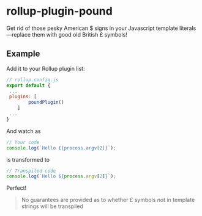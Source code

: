 # rollup-plugin-pound

Get rid of those pesky American $ signs in your Javascript template literals—replace them with good old British £ symbols!

## Example

Add it to your Rollup plugin list:

```js
// rollup.config.js
export default {
 ...
 plugins: [
        poundPlugin()
    ]
 ...
}
```

And watch as

```js
// Your code
console.log(`Hello £{process.argv[2]}`);
```

is transformed to

```js
// Transpiled code
console.log(`Hello ${process.argv[2]}`);
```

Perfect!

> No guarantees are provided as to whether £ symbols _not_ in template strings will be transpiled
